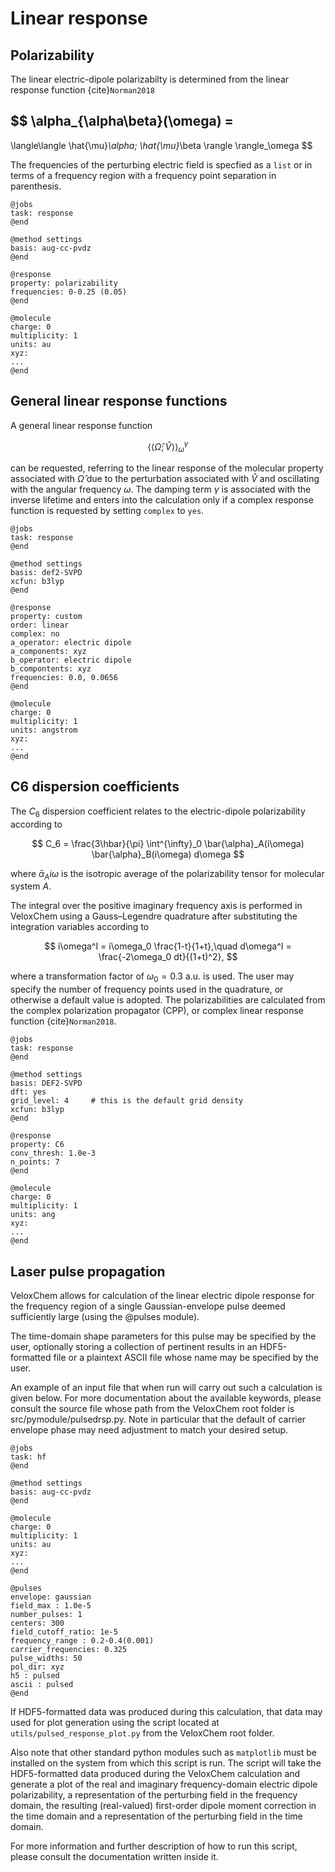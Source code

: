 # Linear response

## Polarizability

The linear electric-dipole polarizabilty is determined from the linear response function {cite}`Norman2018`

$$
\alpha_{\alpha\beta}(\omega) =
- 
\langle\langle \hat{\mu}_\alpha; \hat{\mu}_\beta 
\rangle \rangle_\omega
$$

The frequencies of the perturbing electric field is specfied as a `list` or in terms of a frequency region with a frequency point separation in parenthesis.

```
@jobs
task: response
@end

@method settings
basis: aug-cc-pvdz
@end

@response
property: polarizability
frequencies: 0-0.25 (0.05)
@end

@molecule
charge: 0
multiplicity: 1
units: au
xyz:  
...
@end 
```

## General linear response functions

A general linear response function

$$
\langle\langle \hat{\Omega}; \hat{V} 
\rangle \rangle_\omega^\gamma
$$

can be requested, referring to the linear response of the molecular property associated with $\hat{\Omega}$ due to the perturbation associated with $\hat{V}$ and oscillating with the angular frequency $\omega$. The damping term $\gamma$ is associated with the inverse lifetime and enters into the calculation only if a complex response function is requested by setting `complex` to `yes`.

```
@jobs
task: response
@end

@method settings
basis: def2-SVPD
xcfun: b3lyp
@end

@response
property: custom
order: linear
complex: no
a_operator: electric dipole
a_components: xyz
b_operator: electric dipole
b_compontents: xyz
frequencies: 0.0, 0.0656
@end

@molecule
charge: 0
multiplicity: 1
units: angstrom
xyz:
...
@end

```

## C6 dispersion coefficients

The $C_6$ dispersion coefficient relates to the electric-dipole polarizability according to

$$
C_6 = \frac{3\hbar}{\pi}
\int^{\infty}_0 \bar{\alpha}_A(i\omega) \bar{\alpha}_B(i\omega) 
d\omega
$$

where $\bar{\alpha}_A{i\omega}$ is the isotropic average of the polarizability tensor for molecular system $A$.

The integral over the positive imaginary frequency axis is performed in VeloxChem using a Gauss–Legendre quadrature after substituting the integration variables according to

$$
    i\omega^I = i\omega_0 \frac{1-t}{1+t},\quad d\omega^I = \frac{-2\omega_0 dt}{(1+t)^2},
$$

where a transformation factor of $\omega_0 = 0.3$ a.u. is used. The user may specify the number of frequency points used in the quadrature, or otherwise a default value is adopted. The polarizabilities are calculated from the complex polarization propagator (CPP), or complex linear response function {cite}`Norman2018`.

```
@jobs
task: response
@end

@method settings
basis: DEF2-SVPD
dft: yes
grid_level: 4     # this is the default grid density
xcfun: b3lyp
@end

@response
property: C6
conv_thresh: 1.0e-3
n_points: 7
@end

@molecule
charge: 0
multiplicity: 1
units: ang
xyz:
...
@end
```

## Laser pulse propagation

VeloxChem allows for calculation of the linear electric dipole response for the frequency region of a single Gaussian-envelope pulse deemed sufficiently large (using the @pulses module).

The time-domain shape parameters for this pulse may be specified by the user, optionally storing a collection of pertinent results in an HDF5-formatted file or a plaintext ASCII file whose name may be specified by the user.

An example of an input file that when run will carry out such a calculation is given below. For more documentation about the available keywords, please consult the source file whose path from the VeloxChem root folder is src/pymodule/pulsedrsp.py. Note in particular that the default of carrier envelope phase may need adjustment to match your desired setup.

```
@jobs
task: hf
@end

@method settings
basis: aug-cc-pvdz
@end

@molecule
charge: 0
multiplicity: 1
units: au
xyz:
...
@end

@pulses
envelope: gaussian
field_max : 1.0e-5
number_pulses: 1
centers: 300 
field_cutoff_ratio: 1e-5
frequency_range : 0.2-0.4(0.001)
carrier_frequencies: 0.325
pulse_widths: 50 
pol_dir: xyz
h5 : pulsed
ascii : pulsed
@end
```

If HDF5-formatted data was produced during this calculation, that data may used for plot generation using the script located at `utils/pulsed_response_plot.py` from the VeloxChem root folder.

Also note that other standard python modules such as `matplotlib` must be installed on the system from which this script is run. The script will take the HDF5-formatted data produced during the VeloxChem calculation and generate a plot of the real and imaginary frequency-domain electric dipole polarizability, a representation of the perturbing field in the frequency domain, the resulting (real-valued) first-order dipole moment correction in the time domain and a representation of the perturbing field in the time domain.

For more information and further description of how to run this script, please consult the documentation written inside it.

